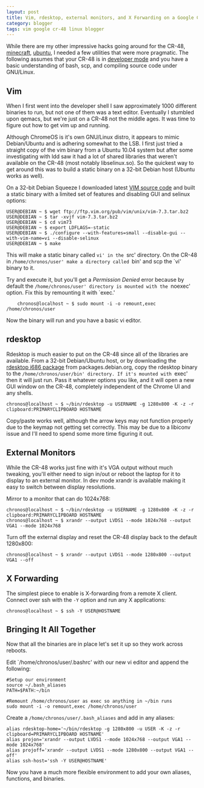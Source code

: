 ```yaml
---
layout: post
title: Vim, rdesktop, external monitors, and X Forwarding on a Google CR-48
category: blogger
tags: vim google cr-48 linux blogger
---
```

While there are my other impressive hacks going around for the CR-48, [minecraft](https://www.minecraftforum.net/forums/minecraft-java-edition/discussion/120216-minecraft-on-the-cr-48-google-chrome-laptop), [ubuntu](https://sites.google.com/a/chromium.org/dev/chromium-os/developer-information-for-chrome-os-devices/cr-48-chrome-notebook-developer-information/how-to-boot-ubuntu-on-a-cr-48), I needed a few utilities that were more pragmatic. The following assumes that your CR-48 is in [developer mode](https://www.chromium.org/chromium-os/developer-information-for-chrome-os-devices/cr-48-chrome-notebook-developer-information) and you have a basic understanding of bash, scp, and compiling source code under GNU/Linux.

## Vim

When I first went into the developer shell I saw approximately 1000 different binaries to run, but not one of them was a text editor. Eventually I stumbled upon qemacs, but we're just on a CR-48 not the middle ages. It was time to figure out how to get vim up and running.

Although ChromeOS is it's own GNU/Linux distro, it appears to mimic Debian/Ubuntu and is adhering somewhat to the LSB. I first just tried a straight copy of the vim binary from a Ubuntu 10.04 system but after some investigating with ldd saw it had a lot of shared libraries that weren't available on the CR-48 (most notably libselinux.so). So the quickest way to get around this was to build a static binary on a 32-bit Debian host (Ubuntu works as well).

On a 32-bit Debian Squeeze I downloaded latest [VIM source code](https://www.vim.org/sources.php) and built a static binary with a limited set of features and disabling GUI and selinux options:

```console
USER@DEBIAN ~ $ wget ftp://ftp.vim.org/pub/vim/unix/vim-7.3.tar.bz2
USER@DEBIAN ~ $ tar -xvjf vim-7.3.tar.bz2
USER@DEBIAN ~ $ cd vim73
USER@DEBIAN ~ $ export LDFLAGS=-static
USER@DEBIAN ~ $ ./configure --with-features=small --disable-gui --with-vim-name=vi --disable-selinux
USER@DEBIAN ~ $ make
```

This will make a static binary called `vi' in the `src' directory. On the CR-48 in `/home/chronos/user' make a directory called `bin' and scp the `vi' binary to it.

Try and execute it, but you'll get a *Permission Denied* error because by default the `/home/chronos/user' directory is mounted with the `noexec' option. Fix this by remounting it with `exec.'

```console
    chronos@localhost ~ $ sudo mount -i -o remount,exec /home/chronos/user
```

Now the binary will run and you have a basic vi editor.

## rdesktop


Rdesktop is much easier to put on the CR-48 since all of the libraries are available. From a 32-bit Debian/Ubuntu host, or by downloading the [rdesktop i686 package](https://packages.debian.org/rdesktop) from packages.debian.org, copy the rdesktop binary to the `/home/chronos/user/bin' directory. If it's mounted with `exec' then it will just run. Pass it whatever options you like, and it will open a new GUI window on the CR-48, completely independent of the Chrome UI and any shells.

```console
chronos@localhost ~ $ ~/bin/rdesktop -u USERNAME -g 1280x800 -K -z -r clipboard:PRIMARYCLIPBOARD HOSTNAME
```

Copy/paste works well, although the arrow keys may not function properly due to the keymap not getting set correctly. This may be due to a libiconv issue and I'll need to spend some more time figuring it out.

## External Monitors

While the CR-48 works just fine with it's VGA output without much tweaking, you'll either need to sign in/out or reboot the laptop for it to display to an external monitor. In dev mode xrandr is available making it easy to switch between display resolutions.

Mirror to a monitor that can do 1024x768:

```console
chronos@localhost ~ $ ~/bin/rdesktop -u USERNAME -g 1280x800 -K -z -r clipboard:PRIMARYCLIPBOARD HOSTNAME
chronos@localhost ~ $ xrandr --output LVDS1 --mode 1024x768 --output VGA1 --mode 1024x768
```

Turn off the external display and reset the CR-48 display back to the default 1280x800:

```console
chronos@localhost ~ $ xrandr --output LVDS1 --mode 1280x800 --output VGA1 --off
```

## X Forwarding

The simplest piece to enable is X-forwarding from a remote X client. Connect over ssh with the `-Y` option and run any X applications:

```console
chronos@localhost ~ $ ssh -Y USER@HOSTNAME
```
## Bringing It All Together

Now that all the binaries are in place let's set it up so they work across reboots.

Edit `/home/chronos/user/.bashrc' with our new vi editor and append the following:

```shell
#Setup our environment
source ~/.bash_aliases
PATH=$PATH:~/bin

#Remount /home/chronos/user as exec so anything in ~/bin runs
sudo mount -i -o remount,exec /home/chronos/user
```

Create a `/home/chronos/user/.bash_aliases` and add in any aliases:

```shell
alias rdesktop-home='~/bin/rdesktop -g 1280x800 -u USER -K -z -r clipboard=PRIMARYCLIPBOARD HOSTNAME'
alias projon='xrandr --output LVDS1 --mode 1024x768 --output VGA1 --mode 1024x768'
alias projoff='xrandr --output LVDS1 --mode 1280x800 --output VGA1 --off'
alias ssh-host='ssh -Y USER@HOSTNAME'
```

Now you have a much more flexible environment to add your own aliases, functions, and binaries.

